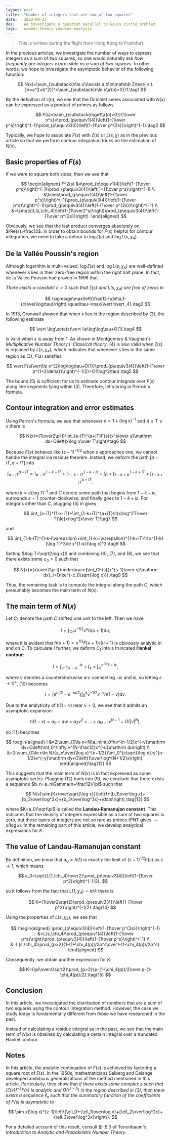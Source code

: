 ```yaml
---
layout: post
title:  "Number of integers that are sum of two squares"
date:   2022-09-23
des:    We investigate a question parallel to Gauss circle problem
tags:   number-theory complex-analysis
---
```

> This is written during the flight from Hong Kong to Frankfurt.

In the previous articles, we investigate the number of ways to express integers as a sum of two squares, so one would naturally ask _how frequently are integers expressible as a sum of two squares._ In other words, we hope to investigate the asymptotic behavior of the following function:

$$
N(x)=\sum_{\substack{n\le x\\\exists a,b\in\mathbb Z\text{ s.t. }n=a^2+b^2}}1=\sum_{\substack{n\le x\\r(n)>0}}1.\tag1
$$

By the definition of $r(n)$, we see that the Dirichlet series associated with $N(x)$ can be expressed as a product of primes as follows

$$
F(s)=\sum_{\substack{n\ge1\\r(n)>0}}{1\over n^s}=\prod_{p\equiv1(4)}\left(1-{1\over p^s}\right)^{-1}\prod_{p\equiv3(4)}\left(1-{1\over p^{2s}}\right)^{-1}.\tag2
$$

Typically, we hope to associate $F(s)$ with $\zeta(s)$ or $L(s,\chi)$ as in the previous article so that we perform contour integration tricks on the estimation of $N(x)$.

## Basic properties of $F(s)$

If we were to square both sides, then we see that

$$
\begin{aligned}
F^2(s)
&=\prod_{p\equiv1(4)}\left(1-{1\over p^s}\right)^{-1}\prod_{p\equiv3(4)}\left(1+{1\over p^s}\right)^{-1} \\
&\times\prod_{p\equiv1(4)}\left(1-{1\over p^s}\right)^{-1}\prod_{p\equiv3(4)}\left(1-{1\over p^s}\right)^{-1}\prod_{p\equiv3(4)}\left(1-{1\over p^{2s}}\right)^{-1} \\
&=\zeta(s)L(s,\chi_4)\left(1-{1\over2^s}\right)\prod_{p\equiv3(4)}\left(1-{1\over p^{2s}}\right).
\end{aligned}
$$

Obviously, we see that the last product converges absolutely on $\Re(s)>\frac12$. In order to obtain bounds for $F(s)$ helpful for contour integration, we need to take a detour to $\log\zeta(s)$ and $\log L(s,\chi_4)$.

## De la Vallée Poussin's region

Although logarithm is multi-valued, $\log\zeta(s)$ and $\log L(s,\chi_4)$ are well-defined whenever $s$ lies in their zero-free region within the right half plane. In fact, de la Vallée Poussin had proven in 1896 that

_There exists a constant $c>0$ such that $\zeta(s)$ and $L(s,\chi_4)$ are free of zeros in_

$$
\sigma\ge\max\left(\frac12+\delta,1-{c\over\log\tau}\right),\quad\tau=\max(\vert t\vert ,4).\tag3
$$

In 1913, Gronwall showed that when $s$ lies in the region described by (3), the following estimate

$$
\vert \log\zeta(s)\vert \le\log\log\tau+O(1).\tag4
$$

is valid when $s$ is away from 1. As shown in Montgomery & Vaughan's _Multiplicative Number Theory I: Classical theory_, (4) is also valid when $\zeta(s)$ is replaced by $L(s,\chi_4)$, which indicates that whenever $s$ lies in the same region as (3), $F(s)$ satisfies

$$
\vert F(s)\vert\le e^{2\log\log\tau+O(1)}\prod_{p\equiv3(4)}\left(1-{1\over p^{1+2\delta}}\right)^{-1/2}=O(\log^2\tau).\tag5
$$

The bound (5) is sufficient for us to estimate contour integrals over $F(s)$ along line segments lying within (3). Therefore, let's bring in Perron's formula.

## Contour integration and error estimates

Using Perron's formula, we see that whenever $a=1+(\log x)^{-1}$ and $4\le T\le x$ there is

$$
N(x)={1\over2\pi i}\int_{a-iT}^{a+iT}F(s){x^s\over s}\mathrm ds+O\left(x\log x\over T\right)\tag6
$$

Because $F(s)$ behaves like $(s-1)^{-1/2}$ when $s$ approaches one, we cannot handle the integral via residue theorem. Instead, we deform the path $[a-iT,a+iT]$ into

$$
\int_{a-iT}^{a+iT}=\int_{a-iT}^{1-k-iT}+\int_{1-k-iT}^{1-k-i\varepsilon}+\int_C+\int_{1-k+i\varepsilon}^{1-k+iT}+\int_{1-k+iT}^{a+iT},
$$

where $k=c(\log T)^{-1}$ and $C$ denote some path that begins from $1-k-i\varepsilon$, surrounds $s=1$ counter-clockwise, and finally goes to $1-k+i\varepsilon$. For integrals other than $C$, plugging (5) in gives

$$
\int_{a-iT}^{1-k-iT}+\int_{1-k+iT}^{a+iT}\ll{x\log^2T\over T}\le{x\log^2x\over T}\tag7
$$

and

$$
\int_{1-k-iT}^{1-k-i\varepsilon}+\int_{1-k+i\varepsilon}^{1-k+iT}\ll x^{1-k}(\log T)^3\le x^{1-k}(\log x)^3.\tag8
$$

Setting $\log T=\sqrt{\log x}$ and combining (6), (7), and (8), we see that there exists some $c_0>0$ such that

$$
N(x)={x\over2\pi i}\underbrace{\int_CF(s){x^{s-1}\over s}\mathrm dx}_I+O(xe^{-c_0\sqrt{\log x}}).\tag9
$$

Thus, the remaining task is to compute the integral along the path $C$, which presumably becomes the main term of $N(x)$.

## The main term of $N(x)$

Let $C_1$ denote the path $C$ shifted one unit to the left. Then we have

$$
I=\int_{C_1}u^{-1/2}x^uh(u+1)\mathrm du,
$$

where it is evident that $h(u+1)=u^{1/2}F(u+1)/(u+1)$ is obivously analytic in and on $C$. To calculate $I$ further, we deform $C_1$ into a truncated **Hankel contour**:

$$
I=\int_{e^{-i\pi}k-i\varepsilon}^{-i\varepsilon}+\int_\gamma+\int_{i\varepsilon}^{e^{\pi is}k+i\varepsilon},\tag{10}
$$

where $\gamma$ denotes a counterclockwise arc connecting $-i\varepsilon$ and $i\varepsilon$, so letting $\varepsilon\to0^+$, (10) becomes

$$
I=(e^{\pi i/2}-e^{-\pi i/2})\int_0^kv^{-1/2}x^{-v}h(1-v)\mathrm dv.\tag{11}
$$

Due to the analyticity of $h(1-v)$ near $v=0$, we see that it admits an asymptotic expansion:

$$
h(1-v)=a_0+a_1v+a_2v^2+\dots+a_{N-1}v^{N-1}+O(\vert v\vert ^N),
$$

so (11) becomes

$$
\begin{aligned}
I
&=2i\sum_{0\le n<N}a_n\int_0^kv^{n-1/2}x^{-v}\mathrm dv+O\left(\int_0^\infty v^{N-\frac12}x^{-u}\mathrm du\right) \\
&=2i\sum_{0\le n\le N}{a_n\over(\log x)^{n+1/2}}\int_0^{c\sqrt{\log x}}y^{n-1/2}e^{-y}\mathrm dy+O\left(1\over\log^{N+1/2}x\right).
\end{aligned}\tag{12}
$$

This suggests that the main term of $N(x)$ is in fact expressed as some asymptotic series. Plugging (12) back into (9), we conclude that there exists a sequence $b_n=a_n\Gamma(n+\frac12)/\pi$ such that

$$
N(x)\sim{Kx\over\sqrt{\log x}}\left(1+{b_1\over\log x}+{b_2\over\log^2x}+{b_3\over\log^3x}+\dots\right),\tag{13}
$$

where $K=a_0/\sqrt\pi$ is called the **Landau-Ramanujan constant**. This indicates that the density of integers expressible as a sum of two squares is zero, but these types of integers are not so rare as primes (PNT gives $\sim x/\log x$). In the remaining part of this article, we develop analytical expressions for $K$.

## The value of Landau-Ramanujan constant

By definition, we know that $a_0=h(1)$ is exactly the limit of $(s-1)^{1/2}F(s)$ as $s\to1$, which means

$$
a_0=\sqrt{L(1,\chi_4)\over2}\prod_{p\equiv3(4)}\left(1-{1\over p^2}\right)^{-1/2},
$$

so it follows from the fact that $L(1,\chi_4)=\pi/4$ there is

$$
K={1\over2\sqrt2}\prod_{p\equiv3(4)}\left(1-{1\over p^2}\right)^{-1/2}.\tag{14}
$$

Using the properties of $L(s,\chi_4)$, we see that

$$
\begin{aligned}
\prod_{p\equiv3(4)}\left(1-{1\over p^{2s}}\right)^{-1}
&=L(s,\chi_4)\prod_{p\equiv1(4)}\left(1-{1\over p^s}\right)\prod_{p\equiv3(4)}\left(1-{1\over p^s}\right)^{-1} \\
&=L(s,\chi_4)\prod_{p>2}{1-(1+\chi_4(p))/2p^s\over1-(1-\chi_4(p))/2p^s}.
\end{aligned}
$$

Consequently, we obtain another expression for $K$:

$$
K={\pi\over4\sqrt2}\prod_{p>2}{p-(1+\chi_4(p))/2\over p-(1-\chi_4(p))/2}.\tag{15}
$$

## Conclusion

In this article, we investigated the distribution of numbers that are a sum of two squares using the contour integration method. However, the case we study today is fundamentally different from those we have researched in the past.

Instead of calculating a residue integral as in the past, we see that the main term of $N(x)$ is obtained by calculating a certain integral over a truncated Hankel contour.

## Notes

In this article, the analytic continuation of $F(s)$ is achieved by factoring a square root of $\zeta(s)$. In the 1950s, mathematicians Selberg and Delange developed ambitious generalizations of the method mentioned in this article. Particularly, they show that _if there exists some complex $z$ such that $[\zeta(s)]^{-z}F(s)$ is analytic and $O(\tau^{1-\delta})$ in the region described in (3), then there exists a sequence $\ell_n$ such that the summatory function of the coefficients of $F(s)$ is asymptotic to_

$$
\sim x(\log x)^{z-1}\left\{\ell_0+{\ell_1\over\log x}+{\ell_2\over\log^2x}+{\ell_3\over\log^3x}\right\}.
$$

For a detailed account of this result, consult §II.5.3 of Tenenbaum's _Introduction to Analytic and Probabilistic Number Theory_.